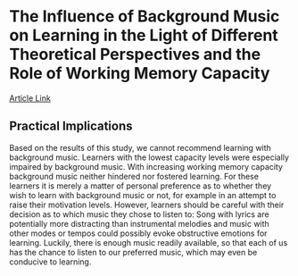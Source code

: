 # The Influence of Background Music on Learning in the Light of Different Theoretical Perspectives and the Role of Working Memory Capacity

[Article Link](https://www.frontiersin.org/articles/10.3389/fpsyg.2017.01902/full)

## Practical Implications
Based on the results of this study, we cannot recommend learning with background music. Learners with the lowest capacity levels were especially impaired by background music. With increasing working memory capacity background music neither hindered nor fostered learning. For these learners it is merely a matter of personal preference as to whether they wish to learn with background music or not, for example in an attempt to raise their motivation levels. However, learners should be careful with their decision as to which music they chose to listen to: Song with lyrics are potentially more distracting than instrumental melodies and music with other modes or tempos could possibly evoke obstructive emotions for learning. Luckily, there is enough music readily available, so that each of us has the chance to listen to our preferred music, which may even be conducive to learning.
